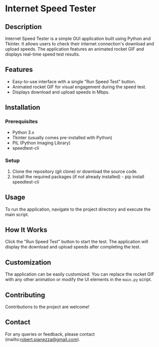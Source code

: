 # Internet Speed Tester

## Description
Internet Speed Tester is a simple GUI application built using Python and Tkinter. It allows users to check their internet connection's download and upload speeds. The application features an animated rocket GIF and displays real-time speed test results.

## Features
- Easy-to-use interface with a single "Run Speed Test" button.
- Animated rocket GIF for visual engagement during the speed test.
- Displays download and upload speeds in Mbps.

## Installation

### Prerequisites
- Python 3.x
- Tkinter (usually comes pre-installed with Python)
- PIL (Python Imaging Library)
- speedtest-cli

### Setup
1. Clone the repository (git clone) or download the source code.
2. Install the required packages (if not already installed) - pip install speedtest-cli

## Usage
To run the application, navigate to the project directory and execute the main script.

## How It Works
Click the "Run Speed Test" button to start the test. The application will display the download and upload speeds after completing the test.

## Customization
The application can be easily customized. You can replace the rocket GIF with any other animation or modify the UI elements in the `main.py` script.

## Contributing
Contributions to the project are welcome!

## Contact
For any queries or feedback, please contact (mailto:robert.pianezza@gmail.com).

